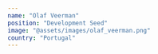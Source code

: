 ```yaml
---
name: "Olaf Veerman"
position: "Development Seed"
image: "@assets/images/olaf_veerman.png"
country: "Portugal"
---
```

